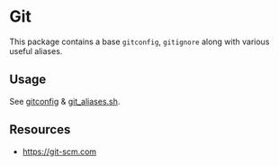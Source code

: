 # Git

This package contains a base `gitconfig`, `gitignore` along with various useful
aliases.

## Usage

See [gitconfig](.gitconfig) & [git_aliases.sh](.shell/git_aliases.sh).

## Resources

- https://git-scm.com
